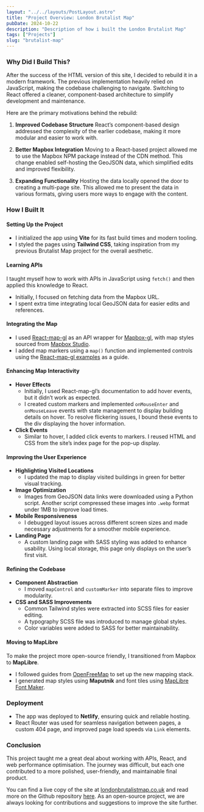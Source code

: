 ```yaml
---
layout: "../../layouts/PostLayout.astro"
title: "Project Overview: London Brutalist Map"
pubDate: 2024-10-22
description: "Description of how i built the London Brutalist Map"
tags: ["Projects"]
slug: "brutalist-map"
---
```


### Why Did I Build This?

After the success of the HTML version of this site, I decided to rebuild it in a modern framework. The previous implementation heavily relied on JavaScript, making the codebase challenging to navigate. Switching to React offered a cleaner, component-based architecture to simplify development and maintenance.

Here are the primary motivations behind the rebuild:

1. **Improved Codebase Structure**
   React’s component-based design addressed the complexity of the earlier codebase, making it more modular and easier to work with.

2. **Better Mapbox Integration**
   Moving to a React-based project allowed me to use the Mapbox NPM package instead of the CDN method. This change enabled self-hosting the GeoJSON data, which simplified edits and improved flexibility.

3. **Expanding Functionality**
   Hosting the data locally opened the door to creating a multi-page site. This allowed me to present the data in various formats, giving users more ways to engage with the content.

### How I Built It

#### Setting Up the Project

- I initialized the app using **Vite** for its fast build times and modern tooling.
- I styled the pages using **Tailwind CSS**, taking inspiration from my previous Brutalist Map project for the overall aesthetic.

#### Learning APIs

I taught myself how to work with APIs in JavaScript using `fetch()` and then applied this knowledge to React.

- Initially, I focused on fetching data from the Mapbox URL.
- I spent extra time integrating local GeoJSON data for easier edits and references.

#### Integrating the Map

- I used [React-map-gl](https://github.com/visgl/react-map-gl) as an API wrapper for [Mapbox-gl](https://github.com/mapbox/mapbox-gl-js), with map styles sourced from [Mapbox Studio](https://www.mapbox.com/studio/).
- I added map markers using a `map()` function and implemented controls using the [React-map-gl examples](https://github.com/visgl/react-map-gl/blob/7.1-release/examples/controls/src/app.tsx) as a guide.

#### Enhancing Map Interactivity

- **Hover Effects**
  - Initially, I used React-map-gl’s documentation to add hover events, but it didn’t work as expected.
  - I created custom markers and implemented `onMouseEnter` and `onMouseLeave` events with state management to display building details on hover. To resolve flickering issues, I bound these events to the div displaying the hover information.
- **Click Events**
  - Similar to hover, I added click events to markers. I reused HTML and CSS from the site’s index page for the pop-up display.

#### Improving the User Experience

- **Highlighting Visited Locations**
  - I updated the map to display visited buildings in green for better visual tracking.
- **Image Optimization**
  - Images from GeoJSON data links were downloaded using a Python script. Another script compressed these images into `.webp` format under 1MB to improve load times.
- **Mobile Responsiveness**
  - I debugged layout issues across different screen sizes and made necessary adjustments for a smoother mobile experience.
- **Landing Page**
  - A custom landing page with SASS styling was added to enhance usability. Using local storage, this page only displays on the user’s first visit.

#### Refining the Codebase

- **Component Abstraction**
  - I moved `mapControl` and `customMarker` into separate files to improve modularity.
- **CSS and SASS Improvements**
  - Common Tailwind styles were extracted into SCSS files for easier editing.
  - A typography SCSS file was introduced to manage global styles.
  - Color variables were added to SASS for better maintainability.

#### Moving to MapLibre

To make the project more open-source friendly, I transitioned from Mapbox to **MapLibre**.

- I followed guides from [OpenFreeMap](https://openfreemap.org/) to set up the new mapping stack.
- I generated map styles using **Maputnik** and font tiles using [MapLibre Font Maker](https://github.com/maplibre/font-maker).

### Deployment

- The app was deployed to **Netlify**, ensuring quick and reliable hosting.
- React Router was used for seamless navigation between pages, a custom 404 page, and improved page load speeds via `Link` elements.

### Conclusion

This project taught me a great deal about working with APIs, React, and web performance optimisation. The journey was difficult, but each one contributed to a more polished, user-friendly, and maintainable final product.

You can find a live copy of the site at [londonbrutalistmap.co.uk](https://londonbrutalistmap.co.uk) and read more on the Github repository [here](https://github.com/jones58/LondonBrutalistMap). As an open-source project, we are always looking for contributions and suggestions to improve the site further.
